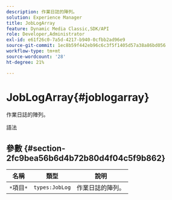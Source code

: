 ```yaml
---
description: 作業日誌的陣列。
solution: Experience Manager
title: JobLogArray
feature: Dynamic Media Classic,SDK/API
role: Developer,Administrator
exl-id: e61f26c0-7a5d-4217-b940-0cfbb2ad96e9
source-git-commit: 1ec8b59f442eb96c6c3f5f1405d57a38a86bd056
workflow-type: tm+mt
source-wordcount: '28'
ht-degree: 21%

---
```


# JobLogArray{#joblogarray}

作業日誌的陣列。

語法

## 參數 {#section-2fc9bea56b6d4b72b80d4f04c5f9b862}

| 名稱 | 類型 | 說明 |
|---|---|---|
| `*`項目`*` | `types:JobLog` | 作業日誌的陣列。 |
